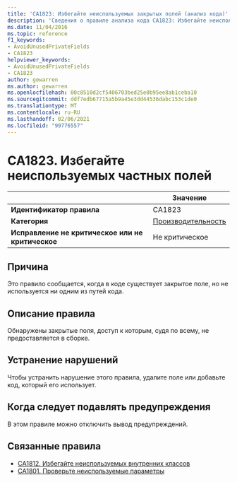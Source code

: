 ```yaml
---
title: 'CA1823: Избегайте неиспользуемых закрытых полей (анализ кода)'
description: 'Сведения о правиле анализа кода CA1823: Избегайте неиспользуемых закрытых полей'
ms.date: 11/04/2016
ms.topic: reference
f1_keywords:
- AvoidUnusedPrivateFields
- CA1823
helpviewer_keywords:
- AvoidUnusedPrivateFields
- CA1823
author: gewarren
ms.author: gewarren
ms.openlocfilehash: 00c8510d2cf5406703bed25e0b95ee8ab1ceba10
ms.sourcegitcommit: ddf7edb67715a5b9a45e3dd44536dabc153c1de0
ms.translationtype: MT
ms.contentlocale: ru-RU
ms.lasthandoff: 02/06/2021
ms.locfileid: "99776557"
---
```

# <a name="ca1823-avoid-unused-private-fields"></a>CA1823. Избегайте неиспользуемых частных полей

| | Значение |
|-|-|
| **Идентификатор правила** |CA1823|
| **Категория** |[Производительность](performance-warnings.md)|
| **Исправление не критическое или не критическое** |Не критическое|

## <a name="cause"></a>Причина

Это правило сообщается, когда в коде существует закрытое поле, но не используется ни одним из путей кода.

## <a name="rule-description"></a>Описание правила

Обнаружены закрытые поля, доступ к которым, судя по всему, не предоставляется в сборке.

## <a name="how-to-fix-violations"></a>Устранение нарушений

Чтобы устранить нарушение этого правила, удалите поле или добавьте код, который его использует.

## <a name="when-to-suppress-warnings"></a>Когда следует подавлять предупреждения

В этом правиле можно отключить вывод предупреждений.

## <a name="related-rules"></a>Связанные правила

- [CA1812. Избегайте неиспользуемых внутренних классов](ca1812.md)
- [CA1801. Проверьте неиспользуемые параметры](ca1801.md)
